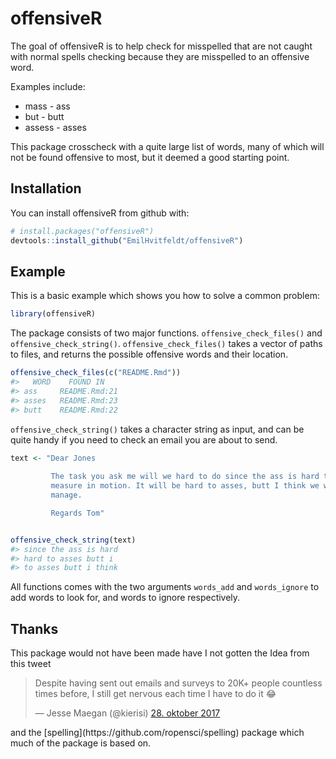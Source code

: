 
<!-- README.md is generated from README.Rmd. Please edit that file -->
offensiveR
==========

The goal of offensiveR is to help check for misspelled that are not caught with normal spells checking because they are misspelled to an offensive word.

Examples include:

-   mass - ass
-   but - butt
-   assess - asses

This package crosscheck with a quite large list of words, many of which will not be found offensive to most, but it deemed a good starting point.

Installation
------------

You can install offensiveR from github with:

``` r
# install.packages("offensiveR")
devtools::install_github("EmilHvitfeldt/offensiveR")
```

Example
-------

This is a basic example which shows you how to solve a common problem:

``` r
library(offensiveR)
```

The package consists of two major functions. `offensive_check_files()` and `offensive_check_string()`. `offensive_check_files()` takes a vector of paths to files, and returns the possible offensive words and their location.

``` r
offensive_check_files(c("README.Rmd"))
#>   WORD    FOUND IN
#> ass     README.Rmd:21
#> asses   README.Rmd:23
#> butt    README.Rmd:22
```

`offensive_check_string()` takes a character string as input, and can be quite handy if you need to check an email you are about to send.

``` r
text <- "Dear Jones
         
         The task you ask me will we hard to do since the ass is hard to 
         measure in motion. It will be hard to asses, butt I think we will 
         manage.

         Regards Tom"


offensive_check_string(text)
#> since the ass is hard 
#> hard to asses butt i 
#> to asses butt i think
```

All functions comes with the two arguments `words_add` and `words_ignore` to add words to look for, and words to ignore respectively.

Thanks
------

This package would not have been made have I not gotten the Idea from this tweet

<blockquote class="twitter-tweet" data-lang="da">
<p lang="en" dir="ltr">
Despite having sent out emails and surveys to 20K+ people countless times before, I still get nervous each time I have to do it 😂
</p>
— Jesse Maegan (@kierisi) <a href="https://twitter.com/kierisi/status/924292995435978752?ref_src=twsrc%5Etfw">28. oktober 2017</a>
</blockquote>
<script async src="https://platform.twitter.com/widgets.js" charset="utf-8"></script>
and the [spelling](https://github.com/ropensci/spelling) package which much of the package is based on.
